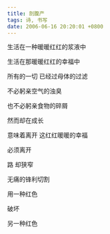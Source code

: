 ```yaml
---
title: 剖腹产
tags: 诗, 书写
date: 2006-06-16 20:20:01 +0800
---
```



生活在一种暖暖红红的浆液中

生活在那暖暖红红的幸福中

所有的一切 已经过母体的过滤

不必躬亲空气的浊臭

也不必躬亲食物的碎屑

然而却在成长

意味着离开 这红红暖暖的幸福

必须离开

路 却狭窄

无痛的锋利切割

用一种红色

破坏

另一种红色

